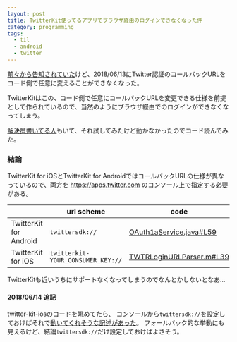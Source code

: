 ```yaml
---
layout: post
title: TwitterKit使ってるアプリでブラウザ経由のログインできなくなった件
category: programming
tags:
  - til
  - android
  - twitter
---
```


[前々から告知されていた](https://twittercommunity.com/t/action-required-sign-in-with-twitter-users-must-whitelist-callback-urls/105342)けど、2018/06/13にTwitter認証のコールバックURLをコード側で任意に変えることができなくなった。

TwitterKitはこの、コード側で任意にコールバックURLを変更できる仕様を前提として作られているので、当然のようにブラウザ経由でのログインができなくなってしまう。

[解決策書いてる人](http://rskull.hateblo.jp/entry/2018/06/12/192337)もいて、それ試してみたけど動かなかったのでコード読んでみた。

### 結論

TwitterKit for iOSとTwitterKit for AndroidではコールバックURLの仕様が異なっているので、両方を https://apps.twitter.com のコンソール上で指定する必要がある。

| | url scheme | code |
-|-|-
TwitterKit for Android | `twittersdk://` | [OAuth1aService.java#L59](https://github.com/twitter/twitter-kit-android/blob/c148862c612c66d0f2b50cac40adf4e3d287cb8b/twitter-core/src/main/java/com/twitter/sdk/android/core/internal/oauth/OAuth1aService.java#L59)
TwitterKit for iOS | `twitterkit-YOUR_CONSUMER_KEY://` | [TWTRLoginURLParser.m#L39](https://github.com/twitter/twitter-kit-ios/blob/2cd78d3d5783d998f6b5fde242d1dd69d32e385d/TwitterKit/TwitterKit/Social/Identity/TWTRLoginURLParser.m#L39)

TwitterKitも近いうちにサポートなくなってしまうのでなんとかしないとなあ…


#### 2018/06/14 追記

twitter-kit-iosのコードを眺めてたら、 コンソールから`twittersdk://`を設定しておけばそれで[動いてくれそうな記述があった](https://github.com/twitter/twitter-kit-ios/blob/b6eb49d149b056d826cbc4b53eaeb39a3ebd591e/TwitterKit/TwitterKit/Social/Identity/TWTRLoginURLParser.h#L34-L45)。
フォールバック的な挙動にも見えるけど、結論`twittersdk://`だけ設定しておけばよさそう。

